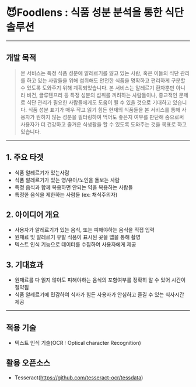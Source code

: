 # 😈Foodlens : 식품 성분 분석을 통한 식단 솔루션
-------
## 개발 목적
>본 서비스는 특정 식품 성분에 알레르기를 앓고 있는 사람, 혹은 이들의 식단 관리를 하고 있는 사람들을 위해 섭취해도 안전한 식품을 명확하고 편리하게 구분할 수 있도록 도와주기 위해 계획되었습니다. 본 서비스는 알레르기 환자뿐만 아니라 비건, 글루텐프리 등 특정 성분의 섭취를 꺼려하는 사람들이나, 종교적인 문제로 식단 관리가 필요한 사람들에게도 도움이 될 수 있을 것으로 기대하고 있습니다. 식품 성분 표기가 매우 작고 읽기 힘든 현재의 식품들을 본 서비스를 통해 사용자가 원하지 않는 성분을 필터링하여 먹어도 좋은지 여부를 판단해 줌으로써 사용자가 더 건강하고 즐거운 식생활을 할 수 있도록 도와주는 것을 목표로 하고 있습니다.
-------
## 1. 주요 타겟
  * 식품 알레르기가 있는사람
  * 식품 알레르기가 있는 영/유아/노인을 돌보는 사람
  * 특정 음식과 함께 복용하면 안되는 약을 복용하는 사람들
  * 특정한 음식을 제한하는 사람들 (ex: 채식주의자)
## 2. 아이디어 개요
  * 사용자가 알레르기가 있는 음식, 또는 피해야하는 음식을 직접 입력
  * 원재료 및 알레르기 유발 식품이 표시된 곳을 앱을 통해 촬영
  * 텍스트 인식 기능으로 데이터를 수집하여 사용자에게 제공
## 3. 기대효과
  * 원재료를 다 읽지 않아도 피해야하는 음식의 포함여부를 정확히 알 수 있어 시간이 절약됨
  * 식품 알레르기에 민감하여 식사가 힘든 사용자가 안심하고 즐길 수 있는 식사시간 제공
-------
## 적용 기술
  * 텍스트 인식 기술(OCR : Optical character Recognition)
## 활용 오픈소스
  * Tesseract(https://github.com/tesseract-ocr/tessdata)

